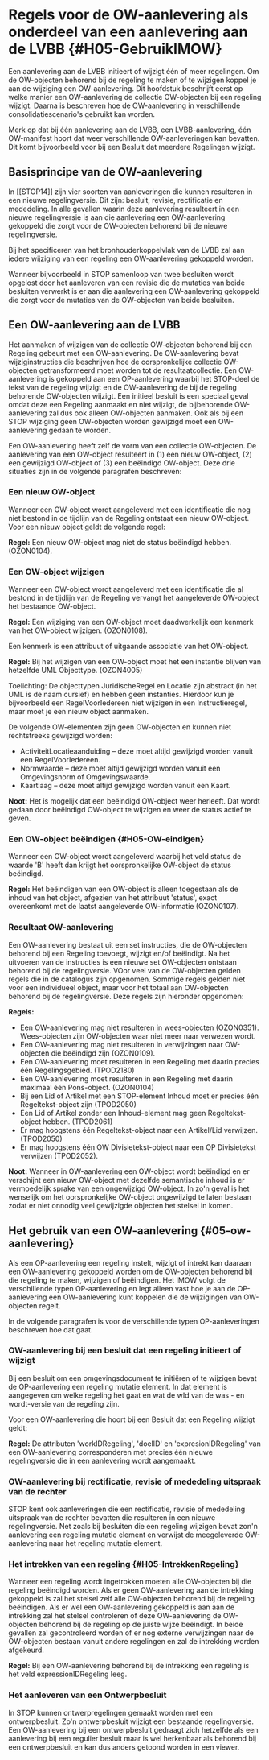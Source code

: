 # Regels voor de OW-aanlevering als onderdeel van een aanlevering aan de LVBB {#H05-GebruikIMOW}

Een aanlevering aan de LVBB initieert of wijzigt één of meer
regelingen. Om de OW-objecten behorend bij de regeling te maken of te wijzigen
koppel je aan de wijziging een OW-aanlevering. Dit hoofdstuk beschrijft
eerst op welke manier een OW-aanlevering de collectie OW-objecten bij een
regeling wijzigt. Daarna is beschreven hoe de OW-aanlevering in verschillende
consolidatiescenario's gebruikt kan worden.

Merk op dat bij één aanlevering aan de LVBB, een LVBB-aanlevering, één
OW-manifest hoort dat weer verschillende OW-aanleveringen kan bevatten. Dit komt
bijvoorbeeld voor bij een Besluit dat meerdere Regelingen wijzigt.

## Basisprincipe van de OW-aanlevering

In [[STOP14]] zijn vier soorten van aanleveringen die kunnen resulteren in een nieuwe
regelingversie. Dit zijn: besluit, revisie, rectificatie en mededeling. In
alle gevallen waarin deze aanlevering resulteert in een nieuwe regelingversie is
aan die aanlevering een OW-aanlevering gekoppeld die zorgt voor de OW-objecten
behorend bij de nieuwe regelingversie.

Bij het specificeren van het bronhouderkoppelvlak van de LVBB zal aan iedere
wijziging van een regeling een OW-aanlevering gekoppeld worden.

Wanneer bijvoorbeeld in STOP samenloop van twee besluiten wordt opgelost door het aanleveren
van een revisie die de mutaties van beide besluiten verwerkt is er aan die aanlevering
een OW-aanlevering gekoppeld die zorgt voor de mutaties van de OW-objecten van beide
besluiten.

## Een OW-aanlevering aan de LVBB

Het aanmaken of wijzigen van de collectie OW-objecten behorend bij een Regeling
gebeurt met een OW-aanlevering. De OW-aanlevering bevat wijziginstructies die beschrijven
hoe de oorspronkelijke collectie OW-objecten getransformeerd moet worden tot de
resultaatcollectie. Een OW-aanlevering is gekoppeld aan een OP-aanlevering waarbij
het STOP-deel de tekst van de regeling wijzigt en de OW-aanlevering de bij de
regeling behorende OW-objecten wijzigt. Een initieel besluit is een speciaal geval
omdat deze een Regeling aanmaakt en niet wijzigt, de bijbehorende OW-aanlevering
zal dus ook alleen OW-objecten aanmaken. Ook als bij een STOP wijziging geen
OW-objecten worden gewijzigd moet een OW-aanlevering gedaan te worden.

Een OW-aanlevering heeft zelf de vorm van een collectie OW-objecten. De
aanlevering van een OW-object resulteert in (1) een nieuw OW-object, (2) een
gewijzigd OW-object of (3) een beëindigd OW-object. Deze drie situaties
zijn in de volgende paragrafen beschreven:

### Een nieuw OW-object

Wanneer een OW-object wordt aangeleverd met een identificatie die nog niet
bestond in de tijdlijn van de Regeling ontstaat een nieuw OW-object. Voor een
nieuw object geldt de volgende regel:

**Regel:** Een nieuw OW-object mag niet de status beëindigd hebben. (OZON0104).

### Een OW-object wijzigen

Wanneer een OW-object wordt aangeleverd met een identificatie die al bestond in
de tijdlijn van de Regeling vervangt het aangeleverde OW-object het bestaande
OW-object.

**Regel:** Een wijziging van een OW-object moet daadwerkelijk een kenmerk van
het OW-object wijzigen. (OZON0108).

Een kenmerk is een attribuut of uitgaande associatie van het OW-object.

**Regel:** Bij het wijzigen van een OW-object moet het een instantie blijven
van hetzelfde UML Objecttype. (OZON4005)

Toelichting: De objecttypen JuridischeRegel en Locatie zijn abstract (in
het UML is de naam cursief) en hebben geen instanties. Hierdoor kun je
bijvoorbeeld een RegelVoorIedereen niet wijzigen in een Instructieregel, maar
moet je een nieuw object aanmaken.

De volgende OW-elementen zijn geen OW-objecten en kunnen niet rechtstreeks gewijzigd
worden:

- ActiviteitLocatieaanduiding – deze moet altijd gewijzigd worden vanuit een
  RegelVoorIedereen.
- Normwaarde – deze moet altijd gewijzigd worden vanuit een Omgevingsnorm of
  Omgevingswaarde.
- Kaartlaag – deze moet altijd gewijzigd worden vanuit een Kaart.

**Noot:** Het is mogelijk dat een beëindigd OW-object weer herleeft. Dat wordt
gedaan door beëindigd OW-object te wijzigen en weer de status actief te geven.

### Een OW-object beëindigen {#H05-OW-eindigen}

Wanneer een OW-object wordt aangeleverd waarbij het veld status de waarde 'B'
heeft dan krijgt het oorspronkelijke OW-object de status beëindigd.

**Regel:** Het beëindigen van een OW-object is alleen toegestaan als de inhoud van
het object, afgezien van het attribuut 'status', exact overeenkomt met de laatst
aangeleverde OW-informatie (OZON0107).

### Resultaat OW-aanlevering

Een OW-aanlevering bestaat uit een set instructies, die de
OW-objecten behorend bij een Regeling toevoegt, wijzigt en/of beëindigt.
Na het uitvoeren van de instructies is een nieuwe set OW-objecten ontstaan
behorend bij de regelingversie. VOor veel van de OW-objecten gelden regels
die in de catalogus zijn opgenomen. Sommige regels gelden niet voor
een individueel object, maar voor het totaal aan OW-objecten behorend
bij de regelingversie. Deze regels zijn hieronder opgenomen:

**Regels:**

- Een OW-aanlevering mag niet resulteren in wees-objecten (OZON0351). Wees-objecten zijn 
  OW-objecten waar niet meer naar verwezen wordt.
- Een OW-aanlevering mag niet resulteren in verwijzingen naar
  OW-objecten die beëindigd zijn (OZON0109).
- Een OW-aanlevering moet resulteren in een Regeling met daarin precies
  één Regelingsgebied. (TPOD2180)
- Een OW-aanlevering moet resulteren in een Regeling met daarin
  maximaal één Pons-object. (OZON0104)
- Bij een Lid of Artikel met een STOP-element Inhoud moet er precies één Regeltekst-object zijn (TPOD2050)
- Een Lid of Artikel zonder een Inhoud-element mag geen Regeltekst-object hebben. (TPOD2061)
- Er mag hoogstens één Regeltekst-object naar een Artikel/Lid verwijzen. (TPOD2050)
- Er mag hoogstens één OW Divisietekst-object naar een OP Divisietekst verwijzen (TPOD2052).

**Noot:** Wanneer in OW-aanlevering een OW-object wordt beëindigd en er
verschijnt een nieuw OW-object met dezelfde semantische inhoud is er vermoedelijk
sprake van een ongewijzigd OW-object.  In zo'n geval is het wenselijk om het oorspronkelijke
OW-object ongewijzigd te laten bestaan zodat er niet onnodig veel gewijzigde objecten
het stelsel in komen.

## Het gebruik van een OW-aanlevering {#05-ow-aanlevering}

Als een OP-aanlevering een regeling instelt, wijzigt of intrekt
kan daaraan een OW-aanlevering gekoppeld worden om de OW-objecten behorend bij die
regeling te maken, wijzigen of beëindigen. Het IMOW volgt de verschillende
typen OP-aanlevering en legt alleen vast hoe je aan de OP-aanlevering
een OW-aanlevering kunt koppelen die de wijzigingen van OW-objecten regelt.

In de volgende paragrafen is voor de verschillende typen OP-aanleveringen
beschreven hoe dat gaat.

### OW-aanlevering bij een besluit dat een regeling initieert of wijzigt

Bij een besluit om een omgevingsdocument te initiëren of te wijzigen
bevat de OP-aanlevering een regeling mutatie element. In dat element
is aangegeven om welke regeling het gaat en wat de wId van de was - en wordt-versie
van de regeling zijn.

Voor een OW-aanlevering die hoort bij een Besluit dat een Regeling wijzigt
geldt:

**Regel:** De attributen 'workIDRegeling', 'doelID' en 'expresionIDRegeling' van een
OW-aanlevering corresponderen met precies één nieuwe regelingversie die in een aanlevering
wordt aangemaakt.

### OW-aanlevering bij rectificatie, revisie of mededeling uitspraak van de rechter

STOP kent ook aanleveringen die een rectificatie, revisie of mededeling uitspraak van de rechter bevatten
die resulteren in een nieuwe regelingversie.  Net zoals bij besluiten die een regeling
wijzigen bevat zon'n aanlevering een regeling mutatie element en verwijst de meegeleverde
OW-aanlevering naar het regeling mutatie element.

### Het intrekken van een regeling {#H05-IntrekkenRegeling}

Wanneer een regeling wordt ingetrokken moeten alle OW-objecten bij die regeling
beëindigd worden. Als er geen OW-aanlevering aan de intrekking gekoppeld is zal het stelsel
zelf alle OW-objecten behorend bij de regeling beëindigen. Als er wel een OW-aanlevering gekoppeld
is aan aan de intrekking zal het stelsel controleren of deze OW-aanlevering de OW-objecten
behorend bij de regeling op de juiste wijze beëindigt.
In beide gevallen zal gecontroleerd worden of er nog externe verwijzingen naar de
OW-objecten bestaan vanuit andere regelingen en zal de intrekking worden afgekeurd.

**Regel:** Bij een OW-aanlevering behorend bij
 de intrekking een regeling is het veld expressionIDRegeling leeg.

### Het aanleveren van een Ontwerpbesluit

In STOP kunnen ontwerpregelingen gemaakt worden met een
ontwerpbesluit. Zo'n ontwerpbesluit wijzigt een bestaande regelingversie.
Een OW-aanlevering bij een ontwerpbesluit gedraagt zich hetzelfde
als een aanlevering bij een regulier besluit maar is wel herkenbaar
als behorend bij een ontwerpbesluit en kan dus anders getoond worden
in een viewer.
